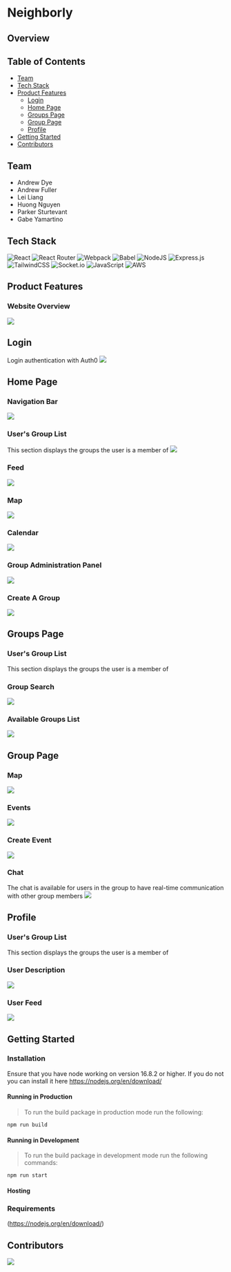 # Neighborly


## Overview


## Table of Contents
* [Team](https://github.com/Neighborly-Saffron/Neighborly/tree/main#team)
* [Tech Stack](https://github.com/Neighborly-Saffron/Neighborly/tree/main#tech-stack)  
* [Product Features](https://github.com/Neighborly-Saffron/Neighborly/tree/main#product-features)
  * [Login](https://github.com/Neighborly-Saffron/Neighborly/tree/main#login)
  * [Home Page](https://github.com/Neighborly-Saffron/Neighborly/tree/main#home-page)
  * [Groups Page](https://github.com/Neighborly-Saffron/Neighborly/tree/main#groups-page)
  * [Group Page](https://github.com/Neighborly-Saffron/Neighborly/tree/main#group-page)
  * [Profile](https://github.com/Neighborly-Saffron/Neighborly/tree/main#profile)
* [Getting Started](https://github.com/Neighborly-Saffron/Neighborly/tree/main#product-features)  
* [Contributors](https://github.com/Neighborly-Saffron/Neighborly/tree/main#contributors)


## Team
* Andrew Dye
* Andrew Fuller
* Lei Liang
* Huong Nguyen
* Parker Sturtevant
* Gabe Yamartino


## Tech Stack
![React](https://img.shields.io/badge/react-%2320232a.svg?style=for-the-badge&logo=react&logoColor=%2361DAFB)
![React Router](https://img.shields.io/badge/React_Router-CA4245?style=for-the-badge&logo=react-router&logoColor=white)
![Webpack](https://img.shields.io/badge/webpack-%238DD6F9.svg?style=for-the-badge&logo=webpack&logoColor=black)
![Babel](https://img.shields.io/badge/Babel-F9DC3e?style=for-the-badge&logo=babel&logoColor=black)
![NodeJS](https://img.shields.io/badge/node.js-6DA55F?style=for-the-badge&logo=node.js&logoColor=white)
![Express.js](https://img.shields.io/badge/express.js-%23404d59.svg?style=for-the-badge&logo=express&logoColor=%2361DAFB)
![TailwindCSS](https://img.shields.io/badge/tailwindcss-%2338B2AC.svg?style=for-the-badge&logo=tailwind-css&logoColor=white)
![Socket.io](https://img.shields.io/badge/Socket.io-black?style=for-the-badge&logo=socket.io&badgeColor=010101)
![JavaScript](https://img.shields.io/badge/javascript-%23323330.svg?style=for-the-badge&logo=javascript&logoColor=%23F7DF1E)
![AWS](https://img.shields.io/badge/AWS-%23FF9900.svg?style=for-the-badge&logo=amazon-aws&logoColor=white)

## Product Features

### Website Overview
![](./readMeAssets/overview.gif)

## Login

Login authentication with Auth0
![](./readMeAssets/authentication.gif)

## Home Page

### Navigation Bar
![](./readMeAssets/navbar.gif)

### User's Group List
This section displays the groups the user is a member of
![](./readMeAssets/userGroups.png)

### Feed
![](./readMeAssets/homeFeed.gif)

### Map
![](./readMeAssets/homeMap.gif)

### Calendar
![](./readMeAssets/homeCalendar.gif)

### Group Administration Panel
![](./readMeAssets/groupAdminModal.gif)

### Create A Group
![](./readMeAssets/createGroup.gif)

## Groups Page

### User's Group List
This section displays the groups the user is a member of
![]()

### Group Search
![](./readMeAssets/searchAvailableGroups.gif)

### Available Groups List
![](./readMeAssets/availableGroups.gif)

## Group Page

### Map
![](./readMeAssets/groupMap.gif)

### Events
![](./readMeAssets/groupCalendar.gif)

### Create Event
![](./readMeAssets/createEvent.gif)

### Chat
The chat is available for users in the group to have real-time communication with other group members
![](./readMeAssets/groupChat.gif)

## Profile

### User's Group List
This section displays the groups the user is a member of
![]()

### User Description
![](./readMeAssets/profileOverview.gif)

### User Feed
![](./readMeAssets/profileFeed.gif)

## Getting Started

### Installation

Ensure that you have node working on version 16.8.2 or higher. If you do not you can install it here https://nodejs.org/en/download/


#### Running in Production
>To run the build package in production mode run the following:

```
npm run build
```

#### Running in Development
>To run the build package in development mode run the following commands:

```
npm run start
```


#### Hosting



### Requirements
(https://nodejs.org/en/download/)


## Contributors
<a href="https://github.com/Neighborly-Saffron/Neighborly/graphs/contributors">
  <img src="https://contrib.rocks/image?repo=Neighborly-Saffron/Neighborly" />
</a>
